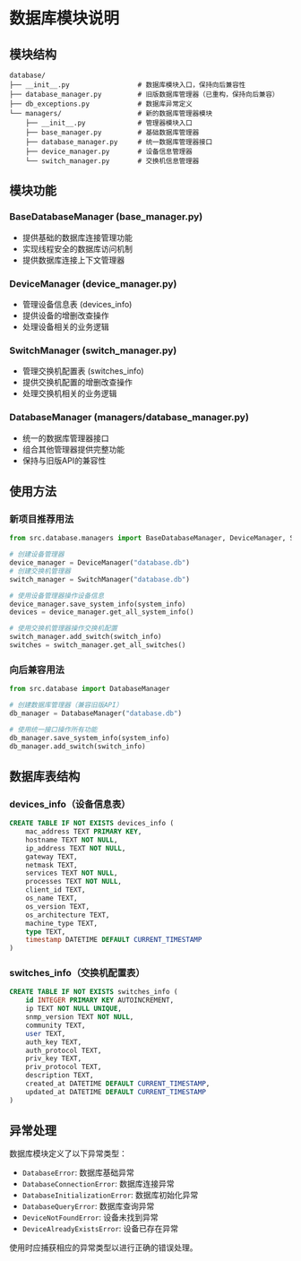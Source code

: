 # 数据库模块说明

## 模块结构

```
database/
├── __init__.py                 # 数据库模块入口，保持向后兼容性
├── database_manager.py         # 旧版数据库管理器（已重构，保持向后兼容）
├── db_exceptions.py            # 数据库异常定义
└── managers/                   # 新的数据库管理器模块
    ├── __init__.py             # 管理器模块入口
    ├── base_manager.py         # 基础数据库管理器
    ├── database_manager.py     # 统一数据库管理器接口
    ├── device_manager.py       # 设备信息管理器
    └── switch_manager.py       # 交换机信息管理器
```

## 模块功能

### BaseDatabaseManager (base_manager.py)
- 提供基础的数据库连接管理功能
- 实现线程安全的数据库访问机制
- 提供数据库连接上下文管理器

### DeviceManager (device_manager.py)
- 管理设备信息表 (devices_info)
- 提供设备的增删改查操作
- 处理设备相关的业务逻辑

### SwitchManager (switch_manager.py)
- 管理交换机配置表 (switches_info)
- 提供交换机配置的增删改查操作
- 处理交换机相关的业务逻辑

### DatabaseManager (managers/database_manager.py)
- 统一的数据库管理器接口
- 组合其他管理器提供完整功能
- 保持与旧版API的兼容性

## 使用方法

### 新项目推荐用法

```python
from src.database.managers import BaseDatabaseManager, DeviceManager, SwitchManager

# 创建设备管理器
device_manager = DeviceManager("database.db")
# 创建交换机管理器
switch_manager = SwitchManager("database.db")

# 使用设备管理器操作设备信息
device_manager.save_system_info(system_info)
devices = device_manager.get_all_system_info()

# 使用交换机管理器操作交换机配置
switch_manager.add_switch(switch_info)
switches = switch_manager.get_all_switches()
```

### 向后兼容用法

```python
from src.database import DatabaseManager

# 创建数据库管理器（兼容旧版API）
db_manager = DatabaseManager("database.db")

# 使用统一接口操作所有功能
db_manager.save_system_info(system_info)
db_manager.add_switch(switch_info)
```

## 数据库表结构

### devices_info（设备信息表）
```sql
CREATE TABLE IF NOT EXISTS devices_info (
    mac_address TEXT PRIMARY KEY,
    hostname TEXT NOT NULL,
    ip_address TEXT NOT NULL,
    gateway TEXT,
    netmask TEXT,
    services TEXT NOT NULL,
    processes TEXT NOT NULL,
    client_id TEXT,
    os_name TEXT,
    os_version TEXT,
    os_architecture TEXT,
    machine_type TEXT,
    type TEXT,
    timestamp DATETIME DEFAULT CURRENT_TIMESTAMP
)
```

### switches_info（交换机配置表）
```sql
CREATE TABLE IF NOT EXISTS switches_info (
    id INTEGER PRIMARY KEY AUTOINCREMENT,
    ip TEXT NOT NULL UNIQUE,
    snmp_version TEXT NOT NULL,
    community TEXT,
    user TEXT,
    auth_key TEXT,
    auth_protocol TEXT,
    priv_key TEXT,
    priv_protocol TEXT,
    description TEXT,
    created_at DATETIME DEFAULT CURRENT_TIMESTAMP,
    updated_at DATETIME DEFAULT CURRENT_TIMESTAMP
)
```

## 异常处理

数据库模块定义了以下异常类型：

- `DatabaseError`: 数据库基础异常
- `DatabaseConnectionError`: 数据库连接异常
- `DatabaseInitializationError`: 数据库初始化异常
- `DatabaseQueryError`: 数据库查询异常
- `DeviceNotFoundError`: 设备未找到异常
- `DeviceAlreadyExistsError`: 设备已存在异常

使用时应捕获相应的异常类型以进行正确的错误处理。